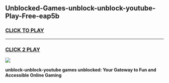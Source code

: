 
## Unblocked-Games-unblock-unblock-youtube-Play-Free-eap5b
<h3>
<a href="https://premium76.site?title=unblock-unblock-youtube&ref=23A">CLICK TO PLAY</a></h3>
<hr>

<h3>
<a href="https://premium76.site?title=unblock-unblock-youtube&ref=23A">CLICK 2 PLAY</a>
  
</h3>

<a href="https://premium76.site?title=unblock-unblock-youtube&ref=23A"><img src="https://clearcache.store/games.png"></a>


**unblock-unblock-youtube games unblocked: Your Gateway to Fun and Accessible Online Gaming**
